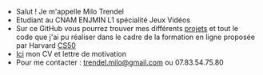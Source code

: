 - Salut ! Je m'appelle Milo Trendel
- Etudiant au CNAM ENJMIN L1 spécialité Jeux Vidéos 
- Sur ce GitHub vous pourrez trouver mes différents [projets](https://github.com/MiloTrendel/Projets) et tout le code que j'ai pu réaliser dans le cadre de la formation en ligne proposée par Harvard [CS50](https://github.com/MiloTrendel/CS50)
- [Ici](https://github.com/MiloTrendel/Documents) mon CV et lettre de motivation
- Pour me contacter : trendel.milo@gmail.com ou 07.83.54.75.80
